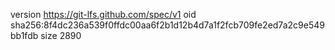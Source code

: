 version https://git-lfs.github.com/spec/v1
oid sha256:8f4dc236a539f0ffdc00aa6f2b1d12b4d7a1f2fcb709fe2ed7a2c9e549bb1fdb
size 2890
